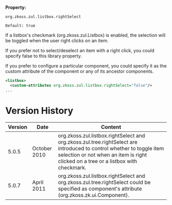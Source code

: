 **Property:**

`org.zkoss.zul.listbox.rightSelect`

`Default: true`

If a listbox's checkmark
(<javadoc method="isCheckmark()">org.zkoss.zul.Listbox</javadoc>) is
enabled, the selection will be toggled when the user right clicks on an
item.

If you prefer not to select/deselect an item with a right click, you
could specify false to this library property.

If you prefer to configure a particular component, you could specify it
as the custom attribute of the component or any of its ancestor
components.

``` xml
<listbox>
  <custom-attributes org.zkoss.zul.listbox.rightSelect="false"/>
...
```

# Version History

| Version | Date         | Content                                                                                                                                                                                                                            |
|---------|--------------|------------------------------------------------------------------------------------------------------------------------------------------------------------------------------------------------------------------------------------|
| 5.0.5   | October 2010 | org.zkoss.zul.listbox.rightSelect and org.zkoss.zul.tree.rightSelect are introduced to control whether to toggle item selection or not when an item is right clicked on a tree or a listbox with checkmark.                        |
| 5.0.7   | April 2011   | org.zkoss.zul.listbox.rightSelect and org.zkoss.zul.tree.rightSelect could be specified as component's attribute (<javadoc type="interface" method="getAttribute(java.lang.String, boolean)">org.zkoss.zk.ui.Component</javadoc>). |
